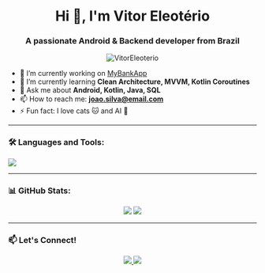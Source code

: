 <h1 align="center">Hi 👋, I'm Vitor Eleotério</h1>
<h3 align="center">A passionate Android & Backend developer from Brazil</h3>

<p align="center">
  <img src="https://komarev.com/ghpvc/?username=joaosilva&label=Profile%20views&color=0e75b6&style=flat" alt="VitorEleoterio" />
</p>

- 🔭 I’m currently working on [MyBankApp](https://github.com/VitorEleoterio/MyBankApp)
- 🌱 I’m currently learning **Clean Architecture, MVVM, Kotlin Coroutines**
- 💬 Ask me about **Android, Kotlin, Java, SQL**
- 📫 How to reach me: **joao.silva@email.com**
- ⚡ Fun fact: I love cats 🐱 and AI 🤖

---

### 🛠️ Languages and Tools:
<p align="left">
  <img src="https://skillicons.dev/icons?i=kotlin,java,androidstudio,git,github,sqlite,figma,gradle" />
</p>

---

### 📊 GitHub Stats:
<p align="center">
  <img src="https://github-readme-stats.vercel.app/api?username=VitorEleoterio&show_icons=true&theme=tokyonight" />
  <img src="https://github-readme-stats.vercel.app/api/top-langs/?username=VitorEleoterio&layout=compact&theme=tokyonight" />
</p>

---

### 📫 Let's Connect!
<p align="center">
  <a href="https://www.linkedin.com/in/vitor-eleoterio/" target="_blank">
    <img src="https://img.shields.io/badge/LinkedIn-blue?logo=linkedin&style=for-the-badge" />
  </a>
  <a href="mailto:vitor9263@email.com">
    <img src="https://img.shields.io/badge/Gmail-red?logo=gmail&style=for-the-badge" />
  </a>
</p>
